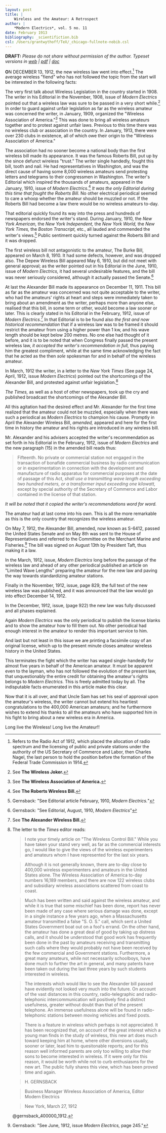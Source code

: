 ```yaml
---
layout: post
title: |
    Wireless and the Amateur: A Retrospect
author: |
    *Modern Electrics*, vol. 5 no. 11
date: February 1913
bibliography: _scientifiction.bib
csl: /Users/grantwythoff/TeX/_chicago-fullnote-nobib.csl
---
```


**DRAFT:** *Please do not share without permission of the author. Typeset versions in [web](http://gernsback.wythoff.net/191302_wireless_and_the_amateur.html) \| [pdf](https://github.com/gwijthoff/perversity_of_things/blob/gh-pages/typeset_drafts/191302_wireless_and_the_amateur.pdf?raw=true) \| [doc](https://github.com/gwijthoff/perversity_of_things/blob/gh-pages/typeset_drafts/191302_wireless_and_the_amateur.docx)*

**O**N DECEMBER 13, 1912, the new wireless law went into effect.[^rdo1] The average wireless "fiend" who has not followed the topic from the start will be interested in the following facts: 

The very first talk about Wireless Legislation in the country started in 1908. The writer in his Editorial in the November, 1908, issue of *Modern Electrics* pointed out that a wireless law was sure to be passed in a very short while.[^wa1] In order to guard against unfair legislation as far as the wireless amateur was concerned the writer, in January, 1909, organized the "Wireless Association of America."[^wa2] This was done to bring all wireless amateurs together and to protest against unfair laws. Previous to this time there was no wireless club or association in the country. In January, 1913, there were over 230 clubs in existence, all of which owe their origin to the "Wireless Association of America." 

The association had no sooner become a national body than the first wireless bill made its appearance. It was the famous Roberts Bill, put up by the since defunct wireless "trust." The writer single handedly, fought this bill, tooth and nail. He had representatives in Washington, and was the direct cause of having some 8,000 wireless amateurs send protesting letters and telegrams to their congressmen in Washington. The writer's Editorial which inspired the thousands of amateurs, appeared in the January, 1910, issue of *Modern Electrics.*[^wa3] *It was the only Editorial during this time that fought the Roberts Bill.* No other electrical periodical seemed to care a whoop whether the amateur should be muzzled or not. If the Roberts Bill had become a law there would be no wireless amateurs to-day. 

That editorial quickly found its way into the press and hundreds of newspapers endorsed the writer's stand. During January, 1910, the *New York American,* the *New York Independent,* the *New York World,* the *New York Times,* the *Boston Transcript,* etc., all lauded and commended the writer's views.[^prp1] Public sentiment quickly turned against the Roberts Bill and it was dropped. 

The first wireless bill not antagonistic to the amateur, The Burke Bill, appeared on March 8, 1910. It had some defects, however, and was dropped also. The Depew Wireless Bill appeared May 6, 1910, but did not meet with general approval; as the writer pointed out in his Editorial in the June, 1910, issue of *Modern Electrics,* it had several undesirable features, and the bill was never seriously considered, although it actually passed the Senate.[^prp2]

At last the Alexander Bill made its appearance on December 11, 1911. This bill as far as the amateur was concerned was not quite acceptable to the writer, who had the amateurs' rights at heart and steps were immediately taken to bring about an amendment as the writer, perhaps more than anyone else, realised that this bill, in some term or other, would become a law sooner or later. This is clearly stated in his Editorial in the February, 1912, issue of *Modern Electrics.*[^wa4] In that Editorial is to be found also _the first and now historical recommendation_ that if a wireless law was to be framed it should restrict the amateur from using a higher power than 1 kw, and his wave length should be kept below 200 metres. No one else had thought of it before, and it is to be noted that when Congress finally passed the present wireless law, *_it accepted the writer's recommendation in full,_* thus paying him the greatest compliment, while at the same time acknowledging the fact that he acted as the then *sole* spokesman for and in behalf of the wireless amateur. 

In March, 1912 the writer, in a letter to the *New York Times* (See page 24, April, 1912, issue *Modern Electrics*) pointed out the shortcomings of the Alexander Bill, and protested against unfair legislation.[^nyts]

*The Times,* as well as a host of other newspapers, took up the cry and published broadcast the shortcomings of the Alexander Bill. 

All this agitation had the desired effect and Mr. Alexander for the first time realized that the amateur could not be muzzled, especially when there was such a periodical as *Modern Electrics* to champion his cause. Promptly in April the Alexander Wireless Bill, *amended,* appeared and here for the first time in history the amateur and his rights are introduced in any wireless bill. 

Mr. Alexander and his advisers accepted the writer's recommendation as set forth in his Editorial in the February, 1912, issue of *Modern Electrics* and the new paragraph (15) in the amended bill reads thus: 

> Fifteenth. No private or commercial station not engaged in the transaction of bonafide commercial business by radio communication or in experimentation in connection with the development and manufacture of radio apparatus for commercial purposes at the date of passage of this Act, *shall use a transmitting wave length exceeding two hundred meters, or a transformer input exceeding one kilowatt,* except by special authority of the Secretary of Commerce and Labor contained in the license of that station. 

_It will be noted that it copied the writer's recommendations word for word._

The amateur had at last come into his own. This is all the more remarkable as this is the only country that recognizes the wireless amateur.

On May 7, 1912, the Alexander Bill, amended, now known as S-6412, passed the United States Senate and on May 8th was sent to the House of Representatives and referred to the Committee on the Merchant Marine and Fisheries.[^prp3] The bill was signed on August 13th by President Taft, thus making it a law. 

In the March, 1912, issue, *Modern Electrics* long before the passage of the wireless law and ahead of any other periodical published an article on "Limited Wave Lengths" preparing the amateur for the new law and paving the way towards standardizing amateur stations. 

Finally in the November, 1912, issue, page 829, the full text of the new wireless law was published, and it was announced that the law would go into effect December 14, 1912. 

In the December, 1912, issue, (page 922) the new law was fully discussed and all phases explained. 

Again *Modern Electrics* was the only periodical to publish the license blanks and to show the amateur how to fill them out. No other periodical had enough interest in the amateur to render this important service to him. 

And last but not least in this issue we are printing a facsimile copy of an original license, which up to the present minute closes amateur wireless history in the United States. 

This terminates the fight which the writer has waged single-handedly for almost five years in behalf of the American amateur. It must be apparent even to the layman, who has not followed the evolution of the present law, that unquestionably the entire credit for obtaining the amateur's rights belongs to *Modern Electrics.* This is freely admitted today by all. The indisputable facts enumerated in this article make this clear. 

Now that it is all over, and that Uncle Sam has set his seal of approval upon the amateur's wireless, the writer cannot but extend his heartiest congratulations to the 400,000 American amateurs; and he furthermore wishes to extend his thanks to all the amateurs who have supported him in his fight to bring about a new wireless era in America. 

Long live the Wireless! Long live the Amateur!!

[^prp1]: Gernsback: "See Editorial article February, 1910, *Modern Electrics.*"

[^prp2]: Gernsback: "See Editorial, August, 1910, *Modern Electrics*"

[^prp3]: Gernsback: "See June, 1912, issue *Modern Electrics,* page 245."

[^rdo1]: Refers to the Radio Act of 1912, which placed the allocation of radio spectrum and the licensing of public and private stations under the authority of the US Secretary of Commerce and Labor, then Charles Nagel, the last person to hold the position before the formation of the Federal Trade Commission in 1914.

[^wa1]: See **The Wireless Joker.**

[^wa2]: See **The Wireless Association of America.**

[^wa3]: See **The Roberts Wireless Bill.**

[^wa4]: See **The Alexander Wireless Bill.**

[^nyts]: The letter to the *Times* editor reads:

    > I note your timely article on "The Wireless Control Bill."  While you have taken your stand very well, as far as the commercial interests go, I would like to give the views of the wireless experimenters and amateurs whom I have represented for the last six years.
    
    > Although it is not generally known, there are to-day close to 400,000 wireless experimenters and amateurs in the United States alone.  The Wireless Association of America to-day numbers 16,189 members, and there are now 122 wireless clubs and subsidiary wireless associations scattered from coast to coast.
    
    > Much has been written and said against the wireless amateur, and while it is true that some mischief has been done, report has never been made of any case where serious damage was done, except in a single instance a few years ago, when a Massachusetts amateur transmitted a false "S. O. S." call, which sent a United States Government boat out on a fool's errand.  On the other hand, the amateur has done a great deal of good by taking up distress calls, and it should be understood that good work has frequently been done in the past by amateurs receiving and transmitting such calls where they would probably not have been received by the few commercial and Government stations.  Furthermore, a great many amateurs, while not necessarily schoolboys, have done much to further the art in general, and many patents have been taken out during the last three years by such students interested in wireless.
    
    > The interests which would like to see the Alexander bill passed have evidently not looked very much into the future.  On account of the vast distances in this country, radio-telegraphic and radio-telephonic intercommunication will positively find a distinct usefulness, greater without doubt than that of the present telephone.  An immense usefulness alone will be found in radio-telephonic stations between moving vehicles and fixed posts.
    
    > There is a feature in wireless which perhaps is not appreciated.  It has been recognized that, on account of the great interest which a young man finds in the study of wireless, this new art does much toward keeping him at home, where other diversions usually, sooner or later, lead him to quesitonable reports; and for this reason well informed parents are only too willing to allow their sons to become interested in wireless.  If it were only for this reason, it would be worth while not to curb enthusiasms for the new art.  The public fully shares this view, which has been proved time and again.
    
    > H. GERNSBACK
    
    > Business Manager Wireless Association of America, Editor Modern Electrics
    
    > New York, March 27, 1912
    
    @gernsback_400000_1912.